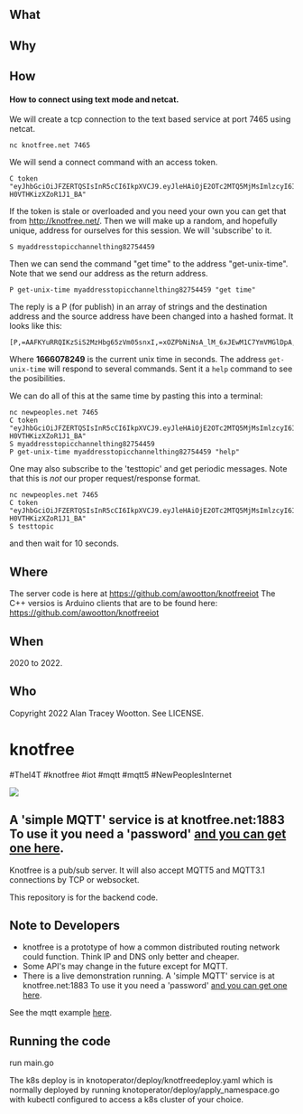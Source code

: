 ## What

## Why

## How

#### How to connect using text mode and netcat.

We will create a tcp connection to the text based service at port 7465 using netcat.
```
nc knotfree.net 7465
```
We will send a connect command with an access token.
```
C token "eyJhbGciOiJFZERTQSIsInR5cCI6IkpXVCJ9.eyJleHAiOjE2OTc2MTQ5MjMsImlzcyI6Il85c2giLCJqdGkiOiJJc2dLamd1RmdfVjNzaVVIYWQ3MFNyVlMiLCJpbiI6MTAyNCwib3V0IjoxMDI0LCJzdSI6MjAsImNvIjoyMCwidXJsIjoia25vdGZyZWUubmV0In0.9N6kW6QK4ZUk9129uzJDnU1jSrX6XTcHthsQZiAFL7nwfzRNNEqOWeZgjKlL7ekcHMF-H0VTHKizXZoR1J1_BA"
```
If the token is stale or overloaded and you need your own you can get that from http://knotfree.net/.
Then we will make up a random, and hopefully unique, address for ourselves for this session. We will 'subscribe' to it.
```
S myaddresstopicchannelthing82754459
```
Then we can send the command "get time" to the address "get-unix-time". Note that we send our address as the return address.
```
P get-unix-time myaddresstopicchannelthing82754459 "get time"
```
The reply is a P (for publish) in an array of strings and the destination address and the source address have been changed into a hashed format. It looks like this:
```
[P,=AAFKYuRRQIKzSiS2MzHbg65zVm05snxI,=xOZPbNiNsA_lM_6xJEwM1C7YmVMGlDpA,1666078249]
```
Where **1666078249** is the current unix time in seconds. 
The address ```get-unix-time``` will respond to several commands. Sent it a ```help``` command to see the posibilities.

We can do all of this at the same time by pasting this into a terminal:
```
nc newpeoples.net 7465
C token "eyJhbGciOiJFZERTQSIsInR5cCI6IkpXVCJ9.eyJleHAiOjE2OTc2MTQ5MjMsImlzcyI6Il85c2giLCJqdGkiOiJJc2dLamd1RmdfVjNzaVVIYWQ3MFNyVlMiLCJpbiI6MTAyNCwib3V0IjoxMDI0LCJzdSI6MjAsImNvIjoyMCwidXJsIjoia25vdGZyZWUubmV0In0.9N6kW6QK4ZUk9129uzJDnU1jSrX6XTcHthsQZiAFL7nwfzRNNEqOWeZgjKlL7ekcHMF-H0VTHKizXZoR1J1_BA"
S myaddresstopicchannelthing82754459
P get-unix-time myaddresstopicchannelthing82754459 "help"
```
One may also subscribe to the 'testtopic' and get periodic messages. Note that this is *not* our proper request/response format.
```
nc newpeoples.net 7465
C token "eyJhbGciOiJFZERTQSIsInR5cCI6IkpXVCJ9.eyJleHAiOjE2OTc2MTQ5MjMsImlzcyI6Il85c2giLCJqdGkiOiJJc2dLamd1RmdfVjNzaVVIYWQ3MFNyVlMiLCJpbiI6MTAyNCwib3V0IjoxMDI0LCJzdSI6MjAsImNvIjoyMCwidXJsIjoia25vdGZyZWUubmV0In0.9N6kW6QK4ZUk9129uzJDnU1jSrX6XTcHthsQZiAFL7nwfzRNNEqOWeZgjKlL7ekcHMF-H0VTHKizXZoR1J1_BA"
S testtopic
```
and then wait for 10 seconds. 

## Where

The server code is here at https://github.com/awootton/knotfreeiot
The C++ versios is Arduino clients that are to be found here: https://github.com/awootton/knotfreeiot

## When

2020 to 2022.

## Who 

Copyright 2022 Alan Tracey Wootton. See LICENSE.

 


















# knotfree  
#TheI4T #knotfree #iot #mqtt #mqtt5 #NewPeoplesInternet

![](https://github.com/awootton/knotfreeiot/workflows/Go/badge.svg)

## A 'simple MQTT' service is at knotfree.net:1883 To use it you need a 'password' [and you can get one here](http://knotfree.net/). 

Knotfree is a pub/sub server. It will also accept MQTT5 and MQTT3.1 connections by TCP or websocket.

This repository is for the backend code.

## Note to Developers
* knotfree is a prototype of how a common distributed routing network could function. Think IP and DNS only better and cheaper.
* Some API's may change in the future except for MQTT. 
* There is a live demonstration running. A 'simple MQTT' service is at knotfree.net:1883 To use it you need a 'password' [and you can get one here](http://knotfree.net/). 

See the mqtt example [here](https://github.com/awootton/knotfreeiot/blob/master/clients/mqttclient.py).

## Running the code

run main.go

The k8s deploy is in knotoperator/deploy/knotfreedeploy.yaml  which is normally deployed by running knotoperator/deploy/apply_namespace.go with kubectl configured to access a k8s cluster of your choice.
